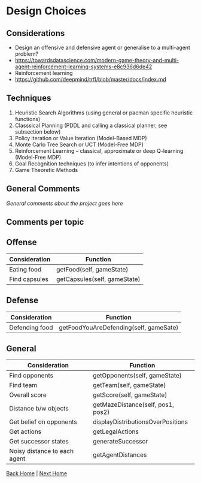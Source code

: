 # Design Choices

## Considerations

- Design an offensive and defensive agent or generalise to a multi-agent problem?
- https://towardsdatascience.com/modern-game-theory-and-multi-agent-reinforcement-learning-systems-e8c936d6de42
- Reinforcement learning
- https://github.com/deepmind/trfl/blob/master/docs/index.md 

## Techniques

1. Heuristic Search Algorithms (using general or pacman specific heuristic functions) 
2. Classsical Planning (PDDL and calling a classical planner, see subsection below) 
3. Policy iteration or Value Iteration (Model-Based MDP)
4. Monte Carlo Tree Search or UCT (Model-Free MDP)
5. Reinforcement Learning – classical, approximate or deep Q-learning (Model-Free MDP) 
6. Goal Recognition techniques (to infer intentions of opponents)
7. Game Theoretic Methods

## General Comments

_General comments about the project goes here_

## Comments per topic

## Offense

| Consideration | Function                   |
| ------------- | -------------------------- |
| Eating food   | getFood(self, gameState)   |  
| Find capsules | getCapsules(self, gameState)|

## Defense

| Consideration | Function                                  |
| ------------- | ----------------------------------------- |
| Defending food| getFoodYouAreDefending(self, gameSate)    |

## General

| Consideration | Function                                  |
| ------------- | ----------------------------------------- |
| Find opponents| getOpponents(self, gameState)             |
| Find team     | getTeam(self, gameState)                  |
| Overall score | getScore(self, gameState)                 |
| Distance b/w objects | getMazeDistance(self, pos1, pos2)  |
| Get belief on opponents | displayDistributionsOverPositions |
| Get actions | getLegalActions |
| Get successor states | generateSuccessor |
| Noisy distance to each agent | getAgentDistances |

[Back Home](/home) | [Next Home](/2_1_approach)